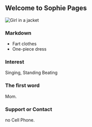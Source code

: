 ## Welcome to Sophie Pages

<img src="https://i.imgur.com/p6qlowX.jpg" attr="https://repository-images.githubusercontent.com/293299392/f6490980-12be-11eb-94ac-d440f39a50eb" alt="Girl in a jacket" >

### Markdown
- Fart clothes
- One-piece dress

### Interest

Singing, Standing Beating

### The first word

Mom.

### Support or Contact

no Cell Phone.
